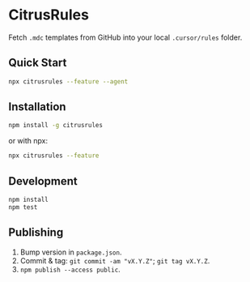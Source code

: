 # CitrusRules

Fetch `.mdc` templates from GitHub into your local `.cursor/rules` folder.

## Quick Start

```bash
npx citrusrules --feature --agent
```

## Installation

```bash
npm install -g citrusrules
```

or with npx:

```bash
npx citrusrules --feature
```

## Development

```bash
npm install
npm test
```

## Publishing

1. Bump version in `package.json`.
2. Commit & tag: `git commit -am "vX.Y.Z"`; `git tag vX.Y.Z`.
3. `npm publish --access public`.